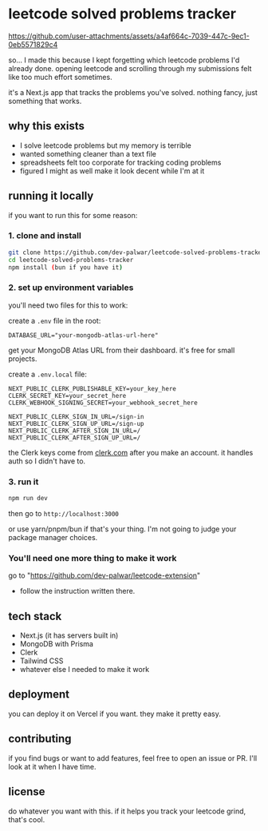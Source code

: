 # leetcode solved problems tracker



https://github.com/user-attachments/assets/a4af664c-7039-447c-9ec1-0eb5571829c4



so... I made this because I kept forgetting which leetcode problems I'd already done. opening leetcode and scrolling through my submissions felt like too much effort sometimes.

it's a Next.js app that tracks the problems you've solved. nothing fancy, just something that works.

## why this exists

- I solve leetcode problems but my memory is terrible
- wanted something cleaner than a text file
- spreadsheets felt too corporate for tracking coding problems
- figured I might as well make it look decent while I'm at it

## running it locally

if you want to run this for some reason:

### 1. clone and install

```bash
git clone https://github.com/dev-palwar/leetcode-solved-problems-tracker.git
cd leetcode-solved-problems-tracker
npm install (bun if you have it)
```

### 2. set up environment variables

you'll need two files for this to work:

create a `.env` file in the root:

```env
DATABASE_URL="your-mongodb-atlas-url-here"
```

get your MongoDB Atlas URL from their dashboard. it's free for small projects.

create a `.env.local` file:

```env
NEXT_PUBLIC_CLERK_PUBLISHABLE_KEY=your_key_here
CLERK_SECRET_KEY=your_secret_here
CLERK_WEBHOOK_SIGNING_SECRET=your_webhook_secret_here

NEXT_PUBLIC_CLERK_SIGN_IN_URL=/sign-in
NEXT_PUBLIC_CLERK_SIGN_UP_URL=/sign-up
NEXT_PUBLIC_CLERK_AFTER_SIGN_IN_URL=/
NEXT_PUBLIC_CLERK_AFTER_SIGN_UP_URL=/
```

the Clerk keys come from [clerk.com](https://clerk.com) after you make an account. it handles auth so I didn't have to.

### 3. run it

```bash
npm run dev
```

then go to `http://localhost:3000`

or use yarn/pnpm/bun if that's your thing. I'm not going to judge your package manager choices.

### You'll need one more thing to make it work

go to "https://github.com/dev-palwar/leetcode-extension"

- follow the instruction written there.

## tech stack

- Next.js (it has servers built in)
- MongoDB with Prisma
- Clerk
- Tailwind CSS
- whatever else I needed to make it work

## deployment

you can deploy it on Vercel if you want. they make it pretty easy.

## contributing

if you find bugs or want to add features, feel free to open an issue or PR. I'll look at it when I have time.

## license

do whatever you want with this. if it helps you track your leetcode grind, that's cool.
